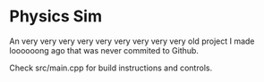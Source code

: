 # Physics Sim
An very very very very very very very very very old project I made loooooong ago that was never commited to Github.

Check src/main.cpp for build instructions and controls.